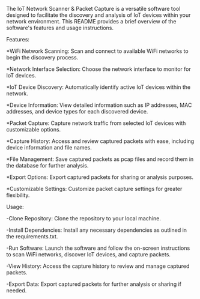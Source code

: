 The IoT Network Scanner & Packet Capture is a versatile software tool designed to facilitate the discovery and analysis of IoT devices within your network environment. 
This README provides a brief overview of the software's features and usage instructions.


Features:

*WiFi Network Scanning: Scan and connect to available WiFi networks to begin the discovery process.

*Network Interface Selection: Choose the network interface to monitor for IoT devices.

*IoT Device Discovery: Automatically identify active IoT devices within the network.

*Device Information: View detailed information such as IP addresses, MAC addresses, and device types for each discovered device.

*Packet Capture: Capture network traffic from selected IoT devices with customizable options.

*Capture History: Access and review captured packets with ease, including device information and file names.

*File Management: Save captured packets as pcap files and record them in the database for further analysis.

*Export Options: Export captured packets for sharing or analysis purposes.

*Customizable Settings: Customize packet capture settings for greater flexibility.


Usage:

-Clone Repository: Clone the repository to your local machine.

-Install Dependencies: Install any necessary dependencies as outlined in the requirements.txt.

-Run Software: Launch the software and follow the on-screen instructions to scan WiFi networks, discover IoT devices, and capture packets.

-View History: Access the capture history to review and manage captured packets.

-Export Data: Export captured packets for further analysis or sharing if needed.
